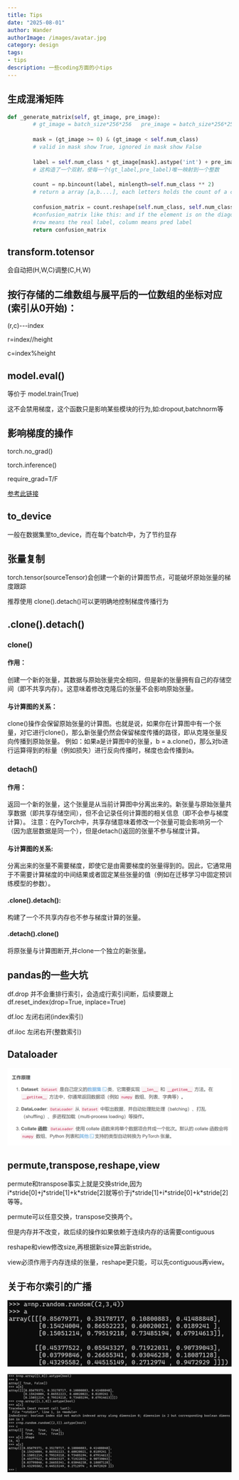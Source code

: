 ```yaml
---
title: Tips
date: "2025-08-01"
author: Wander
authorImage: /images/avatar.jpg
category: design
tags:
- tips
description: 一些coding方面的小tips
---
```

## 生成混淆矩阵
```python
def _generate_matrix(self, gt_image, pre_image):
        # gt_image = batch_size*256*256   pre_image = batch_size*256*256

        mask = (gt_image >= 0) & (gt_image < self.num_class) 
        # valid in mask show True, ignored in mask show False

        label = self.num_class * gt_image[mask].astype('int') + pre_image[mask]
        # 这构造了一个双射，使每一个(gt_label,pre_label)唯一映射到一个整数

        count = np.bincount(label, minlength=self.num_class ** 2)
        # return a array [a,b....], each letters holds the count of a class and map to class0, class1...

        confusion_matrix = count.reshape(self.num_class, self.num_class)
        #confusion_matrix like this: and if the element is on the diagonal, it means predict the right class.
        #row means the real label, column means pred label
        return confusion_matrix
```
## transform.totensor
会自动把(H,W,C)调整(C,H,W)

## 按行存储的二维数组与展平后的一位数组的坐标对应(索引从0开始)：
(r,c)---index

r=index//height

c=index%height

## model.eval()
等价于 model.train(True)

这不会禁用梯度，这个函数只是影响某些模块的行为,如:dropout,batchnorm等

## 影响梯度的操作
torch.no_grad()

torch.inference()

require_grad=T/F

[参考此链接](https://docs.pytorch.org/docs/stable/notes/autograd.html#locally-disable-grad-doc)

## to_device
一般在数据集里to_device，而在每个batch中，为了节约显存

## 张量复制
torch.tensor(sourceTensor)会创建一个新的计算图节点，可能破坏原始张量的梯度跟踪

推荐使用 clone().detach()可以更明确地控制梯度传播行为

## .clone().detach()
### clone()

#### ​作用：
创建一个新的张量，其数据与原始张量完全相同，但是新的张量拥有自己的存储空间（即不共享内存）。这意味着修改克隆后的张量不会影响原始张量。

#### ​与计算图的关系​​：

clone()操作会保留原始张量的计算图。也就是说，如果你在计算图中有一个张量，对它进行clone()，那么新张量仍然会保留梯度传播的路径，即从克隆张量反向传播到原始张量。
例如：如果a是计算图中的张量，b = a.clone()，那么对b进行运算得到的标量（例如损失）进行反向传播时，梯度也会传播到a。

### detach()

#### ​作用​​：

返回一个新的张量，这个张量是从当前计算图中分离出来的。新张量与原始张量共享数据（即共享存储空间），但不会记录任何计算图的相关信息（即不会参与梯度计算）。
注意：在PyTorch中，共享存储意味着修改一个张量可能会影响另一个（因为底层数据是同一个），但是detach()返回的张量不参与梯度计算。

#### ​与计算图的关系​​:

分离出来的张量不需要梯度，即使它是由需要梯度的张量得到的。因此，它通常用于不需要计算梯度的中间结果或者固定某些张量的值（例如在迁移学习中固定预训练模型的参数）。

#### .clone().detach():

构建了一个不共享内存也不参与梯度计算的张量。

#### .detach().clone()

将原张量与计算图断开,并clone一个独立的新张量。

## pandas的一些大坑
df.drop 并不会重排行索引，会造成行索引间断，后续要跟上df.reset_index(drop=True, inplace=True)

df.loc 左闭右闭(index索引)

df.iloc 左闭右开(整数索引)

## Dataloader
![dataloader](/public/images/blog/tips/image.png)

## permute,transpose,reshape,view
permute和transpose事实上就是交换stride,因为i\*stride[0]+j\*stride[1]+k\*stride[2]就等价于j\*stride[1]+i\*stride[0]+k\*stride[2]等等。

permute可以任意交换，transpose交换两个。

但是内存并不改变，故后续的操作如果依赖于连续内存的话需要contiguous

reshape和view修改size,再根据新size算出新stride。

view必须作用于内存连续的张量，reshape更只能，可以先contiguous再view。

## 关于布尔索引的广播
![a](/public/images/blog/tips/image-1.png)

![b,c](/public/images/blog/tips/image-2.png)